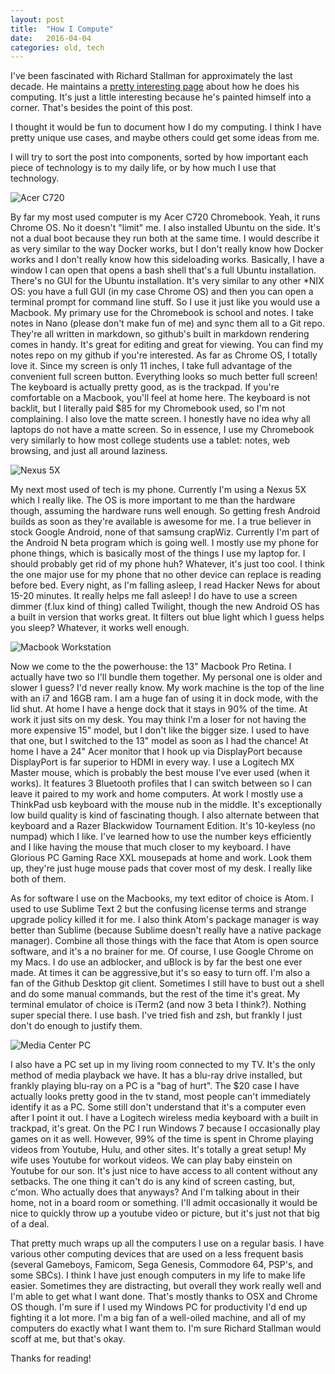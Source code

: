 ```yaml
---
layout: post
title:  "How I Compute"
date:   2016-04-04
categories: old, tech
---
```


I've been fascinated with Richard Stallman for approximately the last decade. He maintains a [pretty interesting page](https://stallman.org/stallman-computing.html) about how he does his computing. It's just a little interesting because he's painted himself into a corner. That's besides the point of this post.

I thought it would be fun to document how I do my computing. I think I have pretty unique use cases, and maybe others could get some ideas from me.

I will try to sort the post into components, sorted by how important each piece of technology is to my daily life, or by how much I use that technology.

![Acer C720](http://i.imgur.com/g4o2D9C.png)

By far my most used computer is my Acer C720 Chromebook. Yeah, it runs Chrome OS. No it doesn't "limit" me. I also installed Ubuntu on the side. It's not a dual boot because they run both at the same time. I would describe it as very similar to the way Docker works, but I don't really know how Docker works and I don't really know how this sideloading works. Basically, I have a window I can open that opens a bash shell that's a full Ubuntu installation. There's no GUI for the Ubuntu installation. It's very similar to any other *NIX OS: you have a full GUI (in my case Chrome OS) and then you can open a terminal prompt for command line stuff. So I use it just like you would use a Macbook. My primary use for the Chromebook is school and notes. I take notes in Nano (please don't make fun of me) and sync them all to a Git repo. They're all written in markdown, so github's built in markdown rendering comes in handy. It's great for editing and great for viewing. You can find my notes repo on my github if you're interested. As far as Chrome OS, I totally love it. Since my screen is only 11 inches, I take full advantage of the convenient full screen button. Everything looks so much better full screen! The keyboard is actually pretty good, as is the trackpad. If you're comfortable on a Macbook, you'll feel at home here. The keyboard is not backlit, but I literally paid $85 for my Chromebook used, so I'm not complaining. I also love the matte screen. I honestly have no idea why all laptops do not have a matte screen. So in essence, I use my Chromebook very similarly to how most college students use a tablet: notes, web browsing, and just all around laziness.


![Nexus 5X](http://i.imgur.com/F622yW8.png)

My next most used of tech is my phone. Currently I'm using a Nexus 5X which I really like. The OS is more important to me than the hardware though, assuming the hardware runs well enough. So getting fresh Android builds as soon as they're available is awesome for me. I a true believer in stock Google Android, none of that samsung crapWiz. Currently I'm part of the Android N beta program which is going well. I mostly use my phone for phone things, which is basically most of the things I use my laptop for. I should probably get rid of my phone huh? Whatever, it's just too cool. I think the one major use for my phone that no other device can replace is reading before bed. Every night, as I'm falling asleep, I read Hacker News for about 15-20 minutes. It really helps me fall asleep! I do have to use a screen dimmer (f.lux kind of thing) called Twilight, though the new Android OS has a built in version that works great. It filters out blue light which I guess helps you sleep? Whatever, it works well enough.

![Macbook Workstation](http://i.imgur.com/7eXKjA5.png)

Now we come to the the powerhouse: the 13" Macbook Pro Retina. I actually have two so I'll bundle them together. My personal one is older and slower I guess? I'd never really know. My work machine is the top of the line with an i7 and 16GB ram. I am a huge fan of using it in dock mode, with the lid shut. At home I have a henge dock that it stays in 90% of the time. At work it just sits on my desk. You may think I'm a loser for not having the more expensive 15" model, but I don't like the bigger size. I used to have that one, but I switched to the 13" model as soon as I had the chance! At home I have a 24" Acer monitor that I hook up via DisplayPort because DisplayPort is far superior to HDMI in every way. I use a Logitech MX Master mouse, which is probably the best mouse I've ever used (when it works). It features 3 Bluetooth profiles that I can switch between so I can leave it paired to my work and home computers. At work I mostly use a ThinkPad usb keyboard with the mouse nub in the middle. It's exceptionally low build quality is kind of fascinating though. I also alternate between that keyboard and a Razer Blackwidow Tournament Edition. It's 10-keyless (no numpad) which I like. I've learned how to use the number keys efficiently and I like having the mouse that much closer to my keyboard. I have Glorious PC Gaming Race XXL mousepads at home and work. Look them up, they're just huge mouse pads that cover most of my desk. I really like both of them.

As for software I use on the Macbooks, my text editor of choice is Atom. I used to use Sublime Text 2 but the confusing license terms and strange upgrade policy killed it for me. I also think Atom's package manager is way better than Sublime (because Sublime doesn't really have a native package manager). Combine all those things with the face that Atom is open source software, and it's a no brainer for me. Of course, I use Google Chrome on my Macs. I do use an adblocker, and uBlock is by far the best one ever made. At times it can be aggressive,but it's so easy to turn off. I'm also a fan of the Github Desktop git client. Sometimes I still have to bust out a shell and do some manual commands, but the rest of the time it's great. My terminal emulator of choice is iTerm2 (and now 3 beta I think?). Nothing super special there. I use bash. I've tried fish and zsh, but frankly I just don't do enough to justify them.

![Media Center PC](http://i.imgur.com/TB3cyk1.png)

I also have a PC set up in my living room connected to my TV. It's the only method of media playback we have. It has a blu-ray drive installed, but frankly playing blu-ray on a PC is a "bag of hurt". The $20 case I have actually looks pretty good in the tv stand, most people can't immediately identify it as a PC. Some still don't understand that it's a computer even after I point it out. I have a Logitech wireless media keyboard with a built in trackpad, it's great. On the PC I run Windows 7 because I occasionally play games on it as well. However, 99% of the time is spent in Chrome playing videos from Youtube, Hulu, and other sites. It's totally a great setup! My wife uses Youtube for workout videos. We can play baby einstein on Youtube for our son. It's just nice to have access to all content without any setbacks. The one thing it can't do is any kind of screen casting, but, c'mon. Who actually does that anyways? And I'm talking about in their home, not in a board room or something. I'll admit occasionally it would be nice to quickly throw up a youtube video or picture, but it's just not that big of a deal.

That pretty much wraps up all the computers I use on a regular basis. I have various other computing devices that are used on a less frequent basis (several Gameboys, Famicom, Sega Genesis, Commodore 64, PSP's, and some SBCs). I think I have just enough computers in my life to make life easier. Sometimes they are distracting, but overall they work really well and I'm able to get what I want done. That's mostly thanks to OSX and Chrome OS though. I'm sure if I used my Windows PC for productivity I'd end up fighting it a lot more. I'm a big fan of a well-oiled machine, and all of my computers do exactly what I want them to. I'm sure Richard Stallman would scoff at me, but that's okay.

Thanks for reading!
